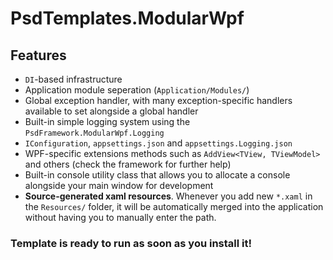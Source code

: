 # PsdTemplates.ModularWpf

## Features
- `DI`-based infrastructure
- Application module seperation (`Application/Modules/`)
- Global exception handler, with many exception-specific handlers available to set alongside a global handler
- Built-in simple logging system using the `PsdFramework.ModularWpf.Logging`
- `IConfiguration`, `appsettings.json` and `appsettings.Logging.json`
- WPF-specific extensions methods such as `AddView<TView, TViewModel>` and others (check the framework for further help)
- Built-in console utility class that allows you to allocate a console alongside your main window for development
- **Source-generated xaml resources**. Whenever you add new `*.xaml` in the `Resources/` folder, it will be automatically merged into the application without having you to manually enter the path.

### Template is ready to run as soon as you install it! 

